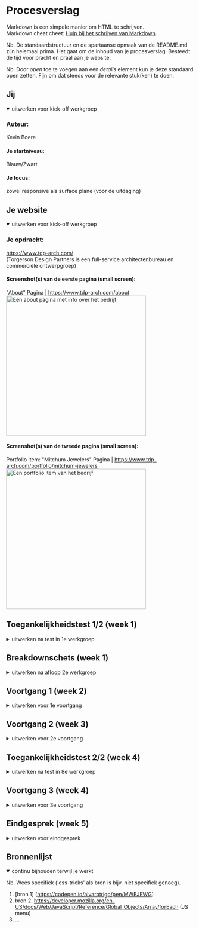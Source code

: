 # Procesverslag
Markdown is een simpele manier om HTML te schrijven.  
Markdown cheat cheet: [Hulp bij het schrijven van Markdown](https://github.com/adam-p/markdown-here/wiki/Markdown-Cheatsheet).

Nb. De standaardstructuur en de spartaanse opmaak van de README.md zijn helemaal prima. Het gaat om de inhoud van je procesverslag. Besteedt de tijd voor pracht en praal aan je website.

Nb. Door *open* toe te voegen aan een *details* element kun je deze standaard open zetten. Fijn om dat steeds voor de relevante stuk(ken) te doen.





## Jij

<details open>
  <summary>uitwerken voor kick-off werkgroep</summary>

  ### Auteur:
  Kevin Boere

  #### Je startniveau:
  Blauw/Zwart

  #### Je focus:
  zowel responsive als surface plane (voor de uitdaging)
 
</details>





## Je website

<details open>
  <summary>uitwerken voor kick-off werkgroep</summary>

  ### Je opdracht:
  https://www.tdp-arch.com/ <br> (Torgerson Design Partners is een full-service architectenbureau en commerciële ontwerpgroep)

  #### Screenshot(s) van de eerste pagina (small screen): 
  "About" Pagina | https://www.tdp-arch.com/about <br>
  <img src="readme-images/About-page.png" width="375px" alt="Een about pagina met info over het bedrijf" >

  #### Screenshot(s) van de tweede pagina (small screen):
  Portfolio item: "Mitchum Jewelers" Pagina | https://www.tdp-arch.com/portfolio/mitchum-jewelers  
  <img src="readme-images/PF-item.png" width="375px" alt="Een portfolio item van het bedrijf" >
 
</details>



## Toegankelijkheidstest 1/2 (week 1)

<details>
  <summary>uitwerken na test in 1e werkgroep</summary>

  ### Bevindingen
  Lijst met je bevindingen die in de test naar voren kwamen:
  <h2>Retina laat los</h2>
  <ul>
    <li>Ziet heel weinig</li>
    <li>Wanneer je over elementen gaat vegroten ze iets</li>
    <li>Foto's zijn heel vaag</li>
    <li>Wordt een beetje misselijk & koppijn</li>
    <li>Vergt veel focus</li>
  </ul>

  #### <h3>Screenreader</h3>
  Door op "tab" te drukke gaat ie naar het volgende element. Sommige teksten en H1 slaat ie over en aan het eind zegt ie altijd hoofd... waarom is dat?
  Onzichtbare linkjes leest ie ook voor met name in het menu
  

  <b>Hier een omschrijving van hoe het opgelost kan worden (met indien nodig afbeeldingen)</b>


  #### <h3>Muis en Toetsenbord </h3>
  <b>Hier korte omschrijving (met indien nodig afbeeldingen)</b>

  <b> Hier een omschrijving van hoe het opgelost kan worden (met indien nodig afbeeldingen)</b>


  #### <h3>Motoriek (shocks, elastiekjes)</h3>
  <b>Hier korte omschrijving (met indien nodig afbeeldingen)</b>
  <br>Tijdens het testen met een elastiekje en shocks kwam ik erachter dat de website moeilikjker te navigeren is. 
  In de video ieronder zul je zien dat het wel lukt maar je moet er veel moeite voor doen en soms lukt het dan ook gwn niet.
  
  <video controls width="80%">

    <source src="video/test-shocks.mp4"
            type="video/mp4">
</video>
  
  Verder is het ook vrij irritant wanneer je niet al je vingers kunt gebruiken. als ik bijvoorbeeld iets wilde gaan opzoeken in de website doe je dat vaaak met al je vingers. met het elastiekkje om 3 vingers heen gebonden lukte dit slechter en drukte je soms een extar toetsin die je niet wilde.

  <b> Hier een omschrijving van hoe het opgelost kan worden (met indien nodig afbeeldingen)</b>


  #### <h3>Visueel (brillen, contrast, kleurenblind, dark/light). </h3>
  <b>Hier korte omschrijving (met indien nodig afbeeldingen)</b>
  <br>Darkmode: ik heb vid de inspector tool, darkmode getest om te zien wat er verschilt. en eigenlijk is dat ninet heel veel op alle standaard witte         achtegronden na, deze worden zwart. Hierdoor worden sommige dingen wel duidelijker (zie screenshot) of meer belangrijk dan dat het zou moeten zijn.     Het contrast wordt iets groter ook vind ik.
  
  <img src="readme-images/l-mode.jpg" alt="foto van lightmode"> VS   <img src="readme-images/d-mode.jpg" alt="foto van darkmode">
  
  Blurred: Door dat je via de inspector tool een website blurred kan laten lijken, kun je goed nagaan wat mensen met een slechte visie zien. Wat ik       vooral merk is dat kleine lange teksten niet leesbaar worden en feel focus vergen. Het duidelijkst is wle als je iets een andere kleur markeert, dat     valt op en is dan best goed te lezen.
  
  <img src="readme-images/blurred.jpg" alt="foto van blurred mode">
  
  Kleurenblind: Ik heb ook getest welke kleuren verandern met welke kleur blindheid.
  
  Met Protanopia: Alle rode elmenten worden een groen/donkergroen. Zwart, wit en grijs blijven hetzelfde.
  Met Deuteranopia: Alle rode elemnten worden een fellere groen/donkergroen. Zwart, wit en grijs blijven hetzelfde.
  Met Tritanopia: Alle rode elementen worden een fel roze en in foto's worden groen, geel en blauwe elementen ook rood/roze. Zwart, wit en grijs blijven   hetzelfde.
  Met Achromatopsia: Wordt heel de website zwart wit en grijs. contrast is dus belangrijk hierbij.

  <b>Hier een omschrijving van hoe het opgelost kan worden (met indien nodig afbeeldingen)</b>

</details>



## <h2>Breakdownschets (week 1)</h2>

<details>
  <summary>uitwerken na afloop 2e werkgroep</summary>

  ### de hele pagina: 
  <img src="readme-images/dummy-plaatje.jpg" width="375px" alt="breakdown van de hele pagina">

  ### dynamisch deel (bijv menu): 
  <img src="readme-images/dummy-plaatje.jpg" width="375px" alt="breakdown van een dynamisch deel">

  ### wellicht nog een dynamisch deel (bijv filter): 
  <img src="readme-images/dummy-plaatje.jpg" width="375px" alt="breakdown van nog een dynamisch deel">

</details>





## <h2>Voortgang 1 (week 2)</h2>

<details>
  <summary>uitwerken voor 1e voortgang</summary>

  ### Stand van zaken
  hier dit ging goed & dit was lastig (neem ook screenshots op van delen van je website en code)


  ### Agenda voor meeting
  samen met je groepje opstellen

  | student 1      | student 2          | student 3    | student 4        |
  | ---            | ---                | ---          | ---              |
  | dit bespreken  | en dit             | en ik dit    | en dan ik dat    |
  | en dat ook nog | dit als er tijd is | nog een punt | dit wil ik zeker |
  | ...            | ...                | ...          | ...              |


  ### Verslag van meeting
  hier na afloop snel de uitkomsten van de meeting vastleggen

  - punt 1
  - punt 2
  - nog een punt
  - ...

</details>





## <h2>Voortgang 2 (week 3)</h2>

<details>
  <summary>uitwerken voor 2e voortgang</summary>

  ### Stand van zaken
  hier dit ging goed & dit was lastig (neem ook screenshots op van delen van je website en code)


  ### Agenda voor meeting
  samen met je groepje opstellen

  | student 1      | student 2          | student 3    | student 4        |
  | ---            | ---                | ---          | ---              |
  | dit bespreken  | en dit             | en ik dit    | en dan ik dat    |
  | en dat ook nog | dit als er tijd is | nog een punt | dit wil ik zeker |
  | ...            | ...                | ...          | ...              |


  ### Verslag van meeting
  hier na afloop snel de uitkomsten van de meeting vastleggen

  - punt 1
  - punt 2
  - nog een punt
- ...

</details>





## <h2>Toegankelijkheidstest 2/2 (week 4)</h2>

<details>
  <summary>uitwerken na test in 8e werkgroep</summary>

  ### Bevindingen
  Lijst met je bevindingen die in de test naar voren kwamen (geef ook aan wat er verbeterd is):

  #### Screenreader
  Hier korte omschrijving (met indien nodig afbeeldingen)

  Hier een omschrijving van hoe het opgelost kan worden (met indien nodig afbeeldingen)


  #### Muis en Toetsenbord 
  Hier korte omschrijving (met indien nodig afbeeldingen)

  Hier een omschrijving van hoe het opgelost kan worden (met indien nodig afbeeldingen)


  #### Motoriek (shocks, elastiekjes)
  Hier korte omschrijving (met indien nodig afbeeldingen)

  Hier een omschrijving van hoe het opgelost kan worden (met indien nodig afbeeldingen)


  #### Visueel (brillen, contrast, kleurenblind, dark/light). 
  Hier korte omschrijving (met indien nodig afbeeldingen)

  Hier een omschrijving van hoe het opgelost kan worden (met indien nodig afbeeldingen)

</details>





## <h2>Voortgang 3 (week 4)</h2>

<details>
  <summary>uitwerken voor 3e voortgang</summary>

  ### Stand van zaken
  hier dit ging goed & dit was lastig (neem ook screenshots op van delen van je website en code)


  ### Agenda voor meeting
  samen met je groepje opstellen

  | student 1      | student 2          | student 3    | student 4        |
  | ---            | ---                | ---          | ---              |
  | dit bespreken  | en dit             | en ik dit    | en dan ik dat    |
  | en dat ook nog | dit als er tijd is | nog een punt | dit wil ik zeker |
  | ...            | ...                | ...          | ...              |


  ### Verslag van meeting
  hier na afloop snel de uitkomsten van de meeting vastleggen

  - punt 1
  - punt 2
  - nog een punt
  - ...

</details>





## <h2>Eindgesprek (week 5)</h2>

<details>
  <summary>uitwerken voor eindgesprek</summary>

  ### Je uitkomst - karakteristiek screenshots:
  <img src="readme-images/dummy-plaatje.jpg" width="375px" alt="uitomst opdracht 1">


  ### Dit ging goed/Heb ik geleerd: 
  Korte omschrijving met plaatjes

  <img src="readme-images/dummy-plaatje.jpg" width="375px" alt="top">


  ### Dit was lastig/Is niet gelukt:
  Korte omschrijving met plaatjes

  <img src="readme-images/dummy-plaatje.jpg" width="375px" alt="bummer">
</details>





## <h2>Bronnenlijst</h2>

<details open>
  <summary>continu bijhouden terwijl je werkt</summary>

  Nb. Wees specifiek ('css-tricks' als bron is bijv. niet specifiek genoeg).

  1. [bron 1] (https://codepen.io/alvarotrigo/pen/MWEJEWG)
  2. bron 2. https://developer.mozilla.org/en-US/docs/Web/JavaScript/Reference/Global_Objects/Array/forEach (JS menu)
  3. ...

</details>
